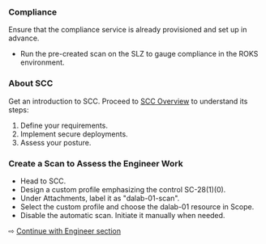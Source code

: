 

### Compliance

Ensure that the compliance service is already provisioned and set up in advance.

- Run the pre-created scan on the SLZ to gauge compliance in the ROKS environment.

### About SCC

Get an introduction to SCC. Proceed to [SCC Overview](https://cloud.ibm.com/security-compliance/overview) to understand its steps:

1. Define your requirements.
2. Implement secure deployments.
3. Assess your posture.

### Create a Scan to Assess the Engineer Work

- Head to SCC.
- Design a custom profile emphasizing the control SC-28(1)(0).
- Under Attachments, label it as "dalab-01-scan".
- Select the custom profile and choose the dalab-01 resource in Scope.
- Disable the automatic scan. Initiate it manually when needed.

⇨ [Continue with Engineer section](30-engineer.md)
